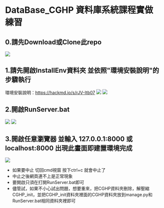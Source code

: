 # DataBase_CGHP 資料庫系統課程實做練習

## 0.請先Download或Clone此repo
![](https://i.imgur.com/emwIaXN.png)

## 1.請先開啟InstallEnv資料夾 並依照"環境安裝說明"的步驟執行
環境安裝說明：https://hackmd.io/s/rJV-Itb07
![](https://i.imgur.com/HJBORSH.png)
![](https://i.imgur.com/Qm2yFVv.png)

## 2.開啟RunServer.bat
![](https://i.imgur.com/DyDVpUA.png)
![](https://i.imgur.com/Luer8oS.png)

## 3.開啟任意瀏覽器 並輸入 127.0.0.1:8000 或 localhost:8000 出現此畫面即建置環境完成
![](https://i.imgur.com/R5kwQsp.png)
- 如果要中止 切回cmd視窗 按下ctrl+c 就會中止了
- 中止之後網頁連不上是正常現象
- 要開啟只須在打開RunServer.bat即可
- 儘管試，如果不小心試出問題，想要重來，把CGHP資料夾刪除，解壓縮CGHP_init，並把CGHP_init資料夾裡面的CGHP資料夾放到manage.py和RunServer.bat相同資料夾裡即可